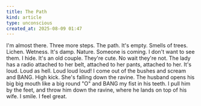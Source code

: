 ```yaml
---
title: The Path
kind: article
type: unconscious
created_at: 2025-08-09 01:47
---
```


I'm almost there. Three more steps. The path. It's empty. Smells of trees. Lichen. Wetness. It's damp. Nature. Someone is coming. I don't want to see them. I hide. It's an old couple. They're cute. No wait they're not. The lady has a radio attached to her belt, attached to her pants, attached to her. It's loud. Loud as hell. Loud loud loud! I come out of the bushes and scream and BANG. High kick. She's falling down the ravine. The husband opens his big big mouth like a big round "O" and BANG my fist in his teeth. I pull him by the feet, and throw him down the ravine, where he lands on top of his wife. I smile. I feel great.
